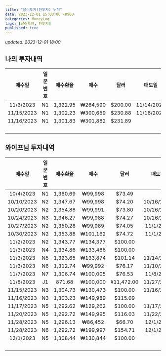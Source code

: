 ```yaml
---
title: "달러투자(환투자) 누적"
date: 2023-12-01 15:00:00 +0900
categories: MoneyLog
tags: [달러투자, 환투자]
published: true
---
```


*updated: 2023-12-01 18:00*

## 나의 투자내역

|   매수일   | 일꾼번호 | 매수환율 |   매수   |   달러   |   매도일   | 매도환율 |    매도   |  수익금 | 수익률 |
|:----------:|:--------:|:--------:|:--------:|:--------:|:----------:|:--------:|:---------:|:-------:|:------:|
|  11/3/2023 |    N1    | 1,322.95 | ₩264,590 | $200.00  | 11/14/2023 | 1,326.23 | ₩265,246  | ₩656    | 0.248% |
| 11/15/2023 |    N1    | 1,302.23 | ₩300,659 | $230.88  | 11/16/2023 | 1,307.55 | ₩301,887  | ₩1,228  | 0.408% |
| 11/16/2023 |    N1    | 1,301.83 | ₩301,882 | $231.89  |            |          |           |         |        |
|            |          |          |          |          |            |          |           | ₩1,884  | 0.333% |

## 와이프님 투자내역

|   매수일   | 일꾼번호 | 매수환율 |   매수   |     달러    |   매도일   | 매도환율 |    매도   | 수익금 | 수익률 |
|:----------:|:--------:|:--------:|:--------:|:-----------:|:----------:|:--------:|:---------:|:------:|:------:|
|  10/4/2023 |    N1    | 1,360.69 |  ₩99,998 |     $73.49  |            |          |           |        |        |
| 10/10/2023 |    N2    | 1,347.67 |  ₩99,998 |     $74.20  | 10/16/2023 | 1,352.91 | ₩100,385  |   ₩387 | 0.387% |
| 10/20/2023 |    N2    | 1,354.88 |  ₩99,991 |     $73.80  | 10/26/2023 | 1,357.90 | ₩100,213  |   ₩222 | 0.222% |
| 10/24/2023 |    N3    | 1,346.27 |  ₩99,988 |     $74.27  | 10/26/2023 | 1,353.71 | ₩100,540  |   ₩552 | 0.552% |
| 10/27/2023 |    N2    | 1,350.28 |  ₩99,989 |     $74.05  |  11/1/2023 | 1,355.01 | ₩100,338  |   ₩349 | 0.349% |
| 10/30/2023 |    N2    | 1,353.88 | ₩101,162 |     $74.72  |  11/1/2023 | 1,356.90 | ₩101,387  |   ₩225 | 0.222% |
|  11/2/2023 |    N2    | 1,343.77 | ₩134,377 |    $100.00  |            |          |           |        |        |
|  11/3/2023 |    N4    | 1,334.86 | ₩133,486 |    $100.00  |            |          |           |        |        |
|  11/3/2023 |    N5    | 1,323.65 | ₩133,874 |    $101.14  | 11/14/2023 | 1,327.73 | ₩134,286  |   ₩412 | 0.308% |
|  11/3/2023 |    N6    | 1,312.74 |  ₩99,992 |     $76.17  | 11/10/2023 | 1,316.74 | ₩100,296  |   ₩304 | 0.304% |
|  11/7/2023 |    N7    | 1,306.74 | ₩100,005 |     $76.53  |  11/8/2023 | 1,310.75 | ₩100,311  |   ₩306 | 0.306% |
|  11/8/2023 |    J1    |   871.68 | ₩100,000 | ¥11,472.00  | 11/27/2023 | 874.57   | ₩100,330  |   ₩330 | 0.330% |
| 11/15/2023 |    N3    | 1,304.73 | ₩130,473 |    $100.00  | 11/16/2023 | 1,307.75 | ₩130,775  |   ₩302 | 0.231% |
| 11/16/2023 |    N3    | 1,303.23 | ₩149,989 |    $115.09  |            |          |           |        |        |
| 11/17/2023 |    N5    | 1,292.62 | ₩129,262 |    $100.00  | 11/17/2023 | 1296.26  | ₩129,626  |   ₩364 | 0.282% |
| 11/20/2023 |    N5    | 1,292.72 | ₩149,995 |    $116.03  | 11/22/2023 | 1297.46  | ₩150,544  |   ₩549 | 0.366% |
| 11/28/2023 |    N5    | 1,296.13 |  ₩86,452 |     $66.70  |  12/1/2023 | 1303.36  | ₩86,934   |   ₩482 | 0.558% |
| 11/28/2023 |    N6    | 1,292.72 | ₩199,997 |    $154.71  |  12/1/2023 | 1298.76  | ₩200,931  |   ₩934 | 0.467% |
|  12/1/2023 |    N5    | 1,308.44 | ₩130,844 |    $100.00  |            |          |           |        |        |
|            |          |          |          |             |            |          |           | ₩5,718 | 0.351% |
